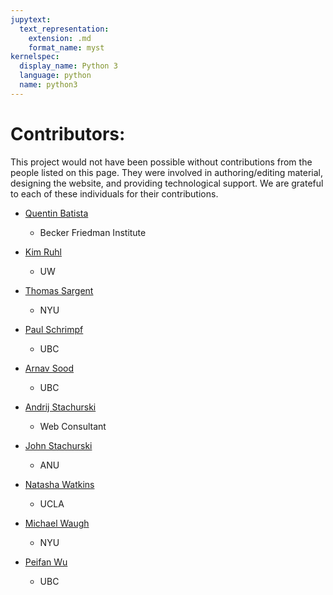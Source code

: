 ```yaml
---
jupytext:
  text_representation:
    extension: .md
    format_name: myst
kernelspec:
  display_name: Python 3
  language: python
  name: python3
---
```


# Contributors:

This project would not have been possible without contributions from the people listed 
on this page. They were involved in authoring/editing material, designing the website, 
and providing technological support. We are grateful to each of these individuals for 
their contributions.

- [Quentin Batista](https://github.com/QBatista)
  - Becker Friedman Institute

- [Kim Ruhl](http://kimjruhl.com/)
  - UW

- [Thomas Sargent](http://www.tomsargent.com/)
  - NYU

- [Paul Schrimpf](https://economics.ubc.ca/faculty-and-staff/paul-schrimpf/)
  - UBC

- [Arnav Sood](https://arnavsood.com)
  - UBC

- [Andrij Stachurski](https://drdrij.com/)
  - Web Consultant

- [John Stachurski](http://johnstachurski.net)
  - ANU

- [Natasha Watkins](https://github.com/natashawatkins)
  - UCLA

- [Michael Waugh](http://www.waugheconomics.com/)
  - NYU

- [Peifan Wu](https://peifanwu.weebly.com)
  - UBC
